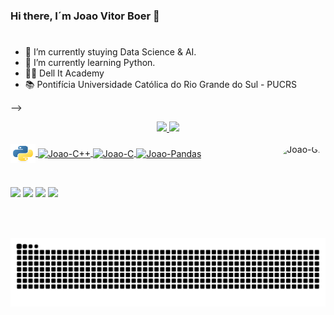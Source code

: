
### Hi there, I´m Joao Vitor Boer 👋
# 
- 🔭 I’m currently stuying Data Science & AI.
- 🌱 I’m currently learning Python.
- 👨‍💻 Dell It Academy
- 📚 Pontifícia Universidade Católica do Rio Grande do Sul - PUCRS

-->

<div align="center">
  <a href="https://github.com/JoaoVitorBoer">
  <img height="180em" src="https://github-readme-stats.vercel.app/api?username=JoaoVitorBoer&show_icons=true&theme=dark&include_all_commits=true&count_private=true"/>
  <img height="180em" src="https://github-readme-stats.vercel.app/api/top-langs/?username=JoaoVitorBoer&layout=compact&exclude_repo=Projeto-Airbnb-Rio&langs_count=6&theme=dark&hide=css"/>
</div>
<div style="display: inline_block"><br>
	<img align="center" alt="Joao-Python" height="30" width="40" src="https://raw.githubusercontent.com/devicons/devicon/master/icons/python/python-original.svg">
  <img align="center" alt="Joao-C++" height="30" width="40" src="https://cdn.jsdelivr.net/gh/devicons/devicon/icons/cplusplus/cplusplus-original.svg">
  <img align="center" alt="Joao-C" height="30" width="40" src="https://cdn.jsdelivr.net/gh/devicons/devicon/icons/c/c-original.svg">
	<img align="center" alt="Joao-Pandas" height="30" width="40" src="https://cdn.jsdelivr.net/gh/devicons/devicon/icons/pandas/pandas-original.svg">
	<img align="right" alt="Joao-GIF" height="150" style="border-radius:50px;" src="https://media.giphy.com/media/zOvBKUUEERdNm/giphy.gif">
</div>
	
 # 
<div> 
		<a href="https://www.facebook.com/joaovitor.boerabitante" target="_blank"><img src="https://img.shields.io/badge/Facebook-1877F2?style=for-the-badge&logo=facebook&logoColor=white" target="_blank"></a>
  <a href="https://www.instagram.com/joao_boerr/" target="_blank"><img src="https://img.shields.io/badge/-Instagram-%23E4405F?style=for-the-badge&logo=instagram&logoColor=white" target="_blank"></a>
  <a href = "mailto:joaovitor.abitante@gmail.com"><img src="https://img.shields.io/badge/-Gmail-%23333?style=for-the-badge&logo=gmail&logoColor=white" target="_blank"></a>
  <a href="https://www.linkedin.com/in/joaovitorboerabitante/" target="_blank"><img src="https://img.shields.io/badge/-LinkedIn-%230077B5?style=for-the-badge&logo=linkedin&logoColor=white" target="_blank"></a> 
 
  ![Snake animation](https://github.com/JoaoVitorBoer/JoaoVitorBoer/blob/output/github-contribution-grid-snake.svg)
 
</div>
	
	
